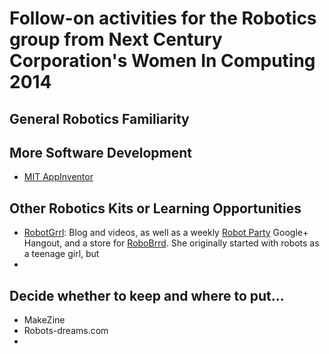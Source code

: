 # Follow-on activities for the Robotics group from Next Century Corporation's Women In Computing 2014

## General Robotics Familiarity

## More Software Development
+ [MIT AppInventor](http://appinventor.mit.edu/explore/)

## Other Robotics Kits or Learning Opportunities
+ [RobotGrrl](http://robotgrrl.com): Blog and videos, as well as a weekly [Robot Party](http://robotgrrl.com/robotparty) Google+ Hangout, and a store for [RoboBrrd](http://robobrrd.com/store).  She originally started with robots as a teenage girl, but 
+ 

## Decide whether to keep and where to put...
+ MakeZine
+ Robots-dreams.com
+ 

